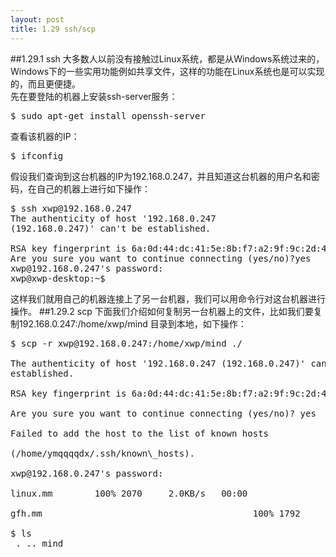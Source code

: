 ```yaml
---
layout: post
title: 1.29 ssh/scp
---
```

##1.29.1 ssh
大多数人以前没有接触过Linux系统，都是从Windows系统过来的，Windows下的一些实用功能例如共享文件，这样的功能在Linux系统也是可以实现的，而且更便捷。<br>
先在要登陆的机器上安装ssh-server服务：
<pre class='terminal bootcamp'>
<span class='codeline'>$ sudo apt-get install openssh-server</span>
</pre>
查看该机器的IP：
<pre class='terminal bootcamp'>
<span class='codeline'>$ ifconfig</span>
</pre>
假设我们查询到这台机器的IP为192.168.0.247，并且知道这台机器的用户名和密码，在自己的机器上进行如下操作：
<pre class='terminal bootcamp'>
<span class='codeline'>$ ssh xwp@192.168.0.247</span>
<span class='bash-output'>The authenticity of host '192.168.0.247
(192.168.0.247)' can't be established. <br>
RSA key fingerprint is 6a:0d:44:dc:41:5e:8b:f7:a2:9f:9c:2d:47:92:4b:c8.
Are you sure you want to continue connecting (yes/no)?yes</span>
<span class='bash-output'>xwp@192.168.0.247's password:</span>
<span class='codeline'>xwp@xwp-desktop:~$</span>
</pre>
这样我们就用自己的机器连接上了另一台机器，我们可以用命令行对这台机器进行操作。
##1.29.2 scp
下面我们介绍如何复制另一台机器上的文件，比如我们要复制192.168.0.247:/home/xwp/mind
目录到本地，如下操作：
<pre class='terminal bootcamp'>
<span class='codeline'>$ scp -r xwp@192.168.0.247:/home/xwp/mind ./</span>
<span class='bash-output'>
The authenticity of host '192.168.0.247 (192.168.0.247)' can't be
established.<br>
RSA key fingerprint is 6a:0d:44:dc:41:5e:8b:f7:a2:9f:9c:2d:47:92:4b:c8.<br>
Are you sure you want to continue connecting (yes/no)? yes <br>
Failed to add the host to the list of known hosts <br>
(/home/ymqqqqdx/.ssh/known\_hosts).<br>
xwp@192.168.0.247's password: <br>
linux.mm        100% 2070     2.0KB/s   00:00     <br>
gfh.mm                                        100% 1792     1.8KB/s   00:00 <br>
<span class='codeline'>$ ls</span>
<span class='bash-output'> . .. mind</span>
</span>
</pre>
